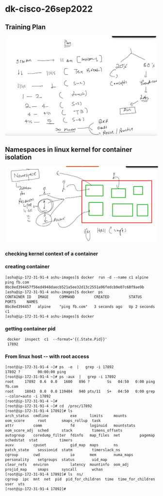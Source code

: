 # dk-cisco-26sep2022

## Training Plan

<img src="plan.png">

## Namespaces in linux kernel for container isolation 

<img src="ns.png">

### checking kernel context of a container 

### creating container 

```
[ashu@ip-172-31-91-4 ashu-images]$ docker  run -d --name c1 alpine ping fb.com 
8bc8ed394457f56ed4948daecb521a5ee32d13c2551a96fedcb9e07c68f9ae9b
[ashu@ip-172-31-91-4 ashu-images]$ docker  ps
CONTAINER ID   IMAGE     COMMAND         CREATED         STATUS         PORTS     NAMES
8bc8ed394457   alpine    "ping fb.com"   3 seconds ago   Up 2 seconds             c1
[ashu@ip-172-31-91-4 ashu-images]$ docker  

```

### getting container pid 

```
 docker  inspect  c1  --format='{{.State.Pid}}'
 17892
```

### From linux host -- with root access 

```
[root@ip-172-31-91-4 ~]# ps  -e  |   grep -i 17892
17892 ?        00:00:00 ping
[root@ip-172-31-91-4 ~]# ps -aux  |   grep -i 17892
root     17892  0.6  0.0   1600   896 ?        Ss   04:50   0:00 ping fb.com
root     18043  0.0  0.0 119404   940 pts/11   S+   04:50   0:00 grep --color=auto -i 17892
[root@ip-172-31-91-4 ~]# 
[root@ip-172-31-91-4 ~]# cd  /proc/17892
[root@ip-172-31-91-4 17892]# ls
arch_status  cmdline          exe      limits     mounts      oom_score      root       smaps_rollup  task
attr         comm             fd       loginuid   mountstats  oom_score_adj  sched      stack         timens_offsets
autogroup    coredump_filter  fdinfo   map_files  net         pagemap        schedstat  stat          timers
auxv         cpuset           gid_map  maps       ns          patch_state    sessionid  statm         timerslack_ns
cgroup       cwd              io       mem        numa_maps   personality    setgroups  status        uid_map
clear_refs   environ          latency  mountinfo  oom_adj     projid_map     smaps      syscall       wchan
[root@ip-172-31-91-4 17892]# ls  ns/
cgroup  ipc  mnt  net  pid  pid_for_children  time  time_for_children  user  uts
[root@ip-172-31-91-4 17892]# 

```




